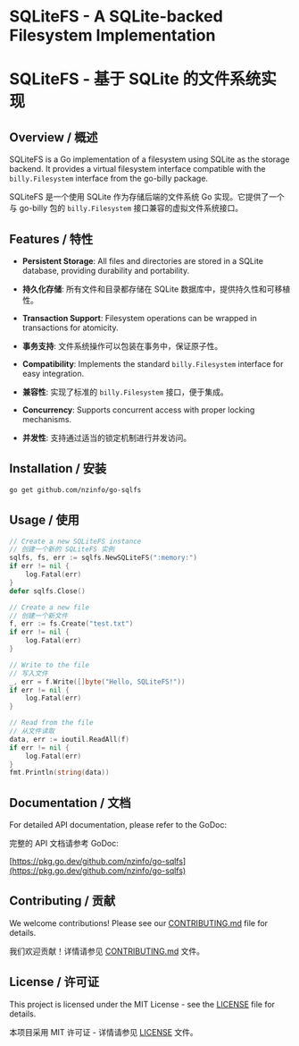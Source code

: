 # SQLiteFS - A SQLite-backed Filesystem Implementation
# SQLiteFS - 基于 SQLite 的文件系统实现

## Overview / 概述

SQLiteFS is a Go implementation of a filesystem using SQLite as the storage backend. It provides a virtual filesystem interface compatible with the `billy.Filesystem` interface from the go-billy package.

SQLiteFS 是一个使用 SQLite 作为存储后端的文件系统 Go 实现。它提供了一个与 go-billy 包的 `billy.Filesystem` 接口兼容的虚拟文件系统接口。

## Features / 特性

- **Persistent Storage**: All files and directories are stored in a SQLite database, providing durability and portability.
- **持久化存储**: 所有文件和目录都存储在 SQLite 数据库中，提供持久性和可移植性。

- **Transaction Support**: Filesystem operations can be wrapped in transactions for atomicity.
- **事务支持**: 文件系统操作可以包装在事务中，保证原子性。

- **Compatibility**: Implements the standard `billy.Filesystem` interface for easy integration.
- **兼容性**: 实现了标准的 `billy.Filesystem` 接口，便于集成。

- **Concurrency**: Supports concurrent access with proper locking mechanisms.
- **并发性**: 支持通过适当的锁定机制进行并发访问。

## Installation / 安装

```bash
go get github.com/nzinfo/go-sqlfs
```

## Usage / 使用

```go
// Create a new SQLiteFS instance
// 创建一个新的 SQLiteFS 实例
sqlfs, fs, err := sqlfs.NewSQLiteFS(":memory:")
if err != nil {
    log.Fatal(err)
}
defer sqlfs.Close()

// Create a new file
// 创建一个新文件
f, err := fs.Create("test.txt")
if err != nil {
    log.Fatal(err)
}

// Write to the file
// 写入文件
_, err = f.Write([]byte("Hello, SQLiteFS!"))
if err != nil {
    log.Fatal(err)
}

// Read from the file
// 从文件读取
data, err := ioutil.ReadAll(f)
if err != nil {
    log.Fatal(err)
}
fmt.Println(string(data))
```

## Documentation / 文档

For detailed API documentation, please refer to the GoDoc:

完整的 API 文档请参考 GoDoc:

[https://pkg.go.dev/github.com/nzinfo/go-sqlfs](https://pkg.go.dev/github.com/nzinfo/go-sqlfs)

## Contributing / 贡献

We welcome contributions! Please see our [CONTRIBUTING.md](CONTRIBUTING.md) file for details.

我们欢迎贡献！详情请参见 [CONTRIBUTING.md](CONTRIBUTING.md) 文件。

## License / 许可证

This project is licensed under the MIT License - see the [LICENSE](LICENSE) file for details.

本项目采用 MIT 许可证 - 详情请参见 [LICENSE](LICENSE) 文件。
